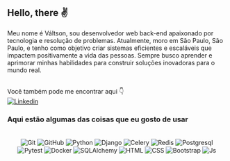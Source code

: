 ## Hello, there ✌

Meu nome é Váltson, sou desenvolvedor web back-end apaixonado por tecnologia e resolução de problemas. Atualmente, moro em São Paulo, São Paulo, e tenho como objetivo criar sistemas eficientes e escaláveis que impactem positivamente a vida das pessoas. Sempre busco aprender e aprimorar minhas habilidades para construir soluções inovadoras para o mundo real.

<br>
Você também pode me encontrar aqui 👇
<div>
  <a href="www.linkedin.com/in/valtsonaraujo" target="_blank">
 <img align="center" src="https://img.shields.io/badge/LinkedIn-0077B5?style=for-the-badge&logo=linkedin&logoColor=white" alt="Linkedin"/>
</a>
</div>


### Aqui estão algumas das coisas que eu gosto de usar

<div align="center"><br>

  <img align="center" alt="Git" src="https://img.shields.io/badge/GIT-E44C30?style=for-the-badge&logo=git&logoColor=white">
  <img align="center" alt="GitHub" src="https://img.shields.io/badge/GitHub-100000?style=for-the-badge&logo=github&logoColor=white">
  <img align="center" alt="Python" src="https://img.shields.io/badge/python-3776AB?style=for-the-badge&logo=python&logoColor=ffffff&color=%233776AB">
  <img align="center" alt="Django" src="https://img.shields.io/badge/django-092E20?style=for-the-badge&logo=django&color=%23092E20">
  <img align="center" alt="Celery" src="https://img.shields.io/badge/celery-37814A?style=for-the-badge&logo=celery&color=%2337814A">
  <img align="center" alt="Redis" src="https://img.shields.io/badge/redis-%23DD0031.svg?&style=for-the-badge&logo=redis&logoColor=white">
  <img align="center" alt="Postgresql" src="https://img.shields.io/badge/PostgreSQL-316192?style=for-the-badge&logo=postgresql&logoColor=white">
  <img align="center" alt="Pytest" src="https://img.shields.io/badge/pytest-0A9EDC?style=for-the-badge&logo=pytest&logoColor=ffffff&color=%230A9EDC">
  <img align="center" alt="Docker" src="https://img.shields.io/badge/docker-2496ED?style=for-the-badge&logo=docker&logoColor=ffffff&color=%232496ED">
  <img align="center" alt="SQLAlchemy" src="https://img.shields.io/badge/sqlalchemy-D71F00?style=for-the-badge&logo=sqlalchemy&logoColor=ffffff&color=%23D71F00">
  <img align="center" alt="HTML" src="https://img.shields.io/badge/HTML5-E34F26?style=for-the-badge&logo=html5&logoColor=white">
  <img align="center" alt="CSS" src="https://img.shields.io/badge/css-663399?style=for-the-badge&logo=css&logoColor=ffffff&color=%23663399">
  <img align="center" alt="Bootstrap" src="https://img.shields.io/badge/Bootstrap-563D7C?style=for-the-badge&logo=bootstrap&logoColor=white">
  <img align="center" alt="Js" src="https://img.shields.io/badge/JavaScript-323330?style=for-the-badge&logo=javascript&logoColor=F7DF1E">
 </div>
